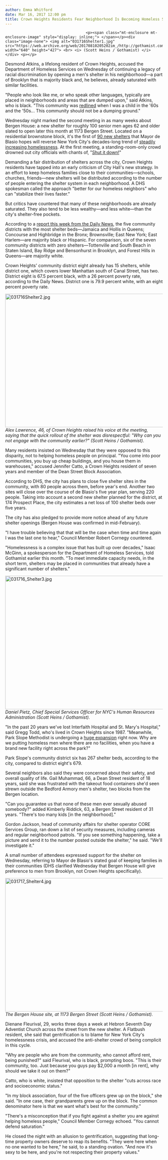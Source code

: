 ```yaml
---
author: Emma Whitford
date: Mar 16, 2017 12:00 pm
title: Crown Heights Residents Fear Neighborhood Is Becoming Homeless Shelter 'Dumping Ground'
---
```


	
										<p><span class="mt-enclosure mt-enclosure-image" style="display: inline;"> </span></p><div class="image-none"> <img alt="031716Shelter1.jpg" src="https://web.archive.org/web/20170810205202im_/http://gothamist.com/attachments/nyc_ewhitford/031716Shelter1.jpg" width="640" height="427"> <br> <i> (Scott Heins / Gothamist) </i></div> <p></p>

<p>Desmond Atkins, a lifelong resident of Crown Heights, accused the Department of Homeless Services on Wednesday of continuing a legacy of racial discrimination by opening a men&apos;s shelter in his neighborhood&#x2014;a part of Brooklyn that is majority black and, he believes, already saturated with similar facilities. </p>

<p>&quot;People who look like me, or who speak other languages, typically are placed in neighborhoods and areas that are dumped upon,&quot; said Atkins, who is black. &quot;This community was <a href="https://web.archive.org/web/20170810205202/http://www.npr.org/sections/thetwo-way/2016/10/19/498536077/interactive-redlining-map-zooms-in-on-americas-history-of-discrimination">redlined</a> when I was a child in the &apos;60s and the &apos;50s... This community should not be a dumping ground.&quot;</p>

<p>Wednesday night marked the second meeting in as many weeks about Bergen House: a new shelter for roughly 100 senior men ages 62 and older slated to open later this month at 1173 Bergen Street. Located on a residential brownstone block, it&apos;s the first of <a href="https://web.archive.org/web/20170810205202/http://gothamist.com/2017/03/01/de_blasio_homeless_plan.php">90 new shelters</a> that Mayor de Blasio hopes will reverse New York City&apos;s decades-long trend of <a href="https://web.archive.org/web/20170810205202/http://gothamist.com/2016/09/30/homeless_in_nyc_hits_new_record_hig.php">steadily increasing homelessness</a>. At the first meeting, a standing-room-only crowd drowned out city officials with chants of, &quot;<a href="https://web.archive.org/web/20170810205202/http://gothamist.com/2017/03/05/were_going_to_shut_it_down_crown_he.php">Shut it down!</a>&quot; </p>

<p>Demanding a fair distribution of shelters across the city, Crown Heights residents have tapped into an early criticism of City Hall&apos;s new strategy. In an effort to keep homeless families close to their communities&#x2014;schools, churches, friends&#x2014;new shelters will be distributed according to the number of people entering the shelter system in each neighborhood. A DHS spokesman called the approach &quot;better for our homeless neighbors&quot; who can &quot;stabilize their lives faster.&quot; </p>

<p>But critics have countered that many of these neighborhoods are already saturated. They also tend to be less wealthy&#x2014;and less white&#x2014;than the city&apos;s shelter-free pockets. </p>

<p>According to a <a href="https://web.archive.org/web/20170810205202/http://www.nydailynews.com/new-york/rich-white-neighborhoods-spared-de-blasio-homeless-plan-article-1.2995360">report this week from the Daily News</a>, the five community districts with the most shelter beds&#x2014;Jamaica and Hollis in Queens; Concourse and Highbridge in the Bronx; Brownsville; East New York; East Harlem&#x2014;are majority black or Hispanic. For comparison, six of the seven community districts with zero shelters&#x2014;Tottenville and South Beach in Staten Island, Bay Ridge and Bensonhurst in Brooklyn, and Forest Hills in Queens&#x2014;are majority white. </p>

<p>Crown Heights&apos; community district eight already has 15 shelters, while district one, which covers lower Manhattan south of Canal Street, has two. District eight is 67.5 percent black, with a 26 percent poverty rate, according to the Daily News. District one is 79.9 percent white, with an eight percent poverty rate. </p>

<p><span class="mt-enclosure mt-enclosure-image" style="display: inline;"> </span></p><div class="image-none"> <img alt="031716Shelter2.jpg" src="https://web.archive.org/web/20170810205202im_/http://gothamist.com/attachments/nyc_ewhitford/031716Shelter2.jpg" width="640" height="427"> <br> <i> Alex Lawrence, 46, of Crown Heights raised his voice at the meeting, saying that the quick rollout of the shelter was disrespectful: &quot;Why can you not engage with the community earlier?&quot; (Scott Heins / Gothamist). </i></div> <p></p>

<p>Many residents insisted on Wednesday that they were opposed to this disparity, not to helping homeless people on principal. &quot;You come into poor communities, you buy up cheap buildings, and you house them in warehouses,&quot; accused Jennifer Catto, a Crown Heights resident of seven years and member of the Dean Street Block Association.</p>

<p>According to DHS, the city has plans to close five shelter sites in the community, with 80 people across them, before year&apos;s end. Another two sites will close over the course of de Blasio&apos;s five year plan, serving 220 people. Taking into account a second new shelter planned for the district, at 174 Prospect Place, the city estimates a net loss of 100 shelter beds over five years. </p>

<p>The city has also pledged to provide more notice ahead of any future shelter openings (Bergen House was confirmed in mid-February). </p>

<p>&quot;I have trouble believing that that will be the case when time and time again I was the last one to hear,&quot; Council Member Robert Cornegy countered. </p>

<p>&quot;Homelessness is a complex issue that has built up over decades,&quot; Isaac McGinn, a spokesperson for the Department of Homeless Services, told Gothamist earlier this month. &quot;To meet immediate capacity needs, in the short term, shelters may be placed in communities that already have a significant number of shelters.&quot; </p>

<p><span class="mt-enclosure mt-enclosure-image" style="display: inline;"> </span></p><div class="image-none"> <img alt="031716_Shelter3.jpg" src="https://web.archive.org/web/20170810205202im_/http://gothamist.com/attachments/nyc_ewhitford/031716_Shelter3.jpg" width="640" height="427"> <br> <i> Daniel Pietz, Chief Special Services Officer for NYC&apos;s Human Resources Administration (Scott Heins / Gothamist). </i></div> <p></p>

<p>&quot;In the past 20 years we&apos;ve lost Interfaith Hospital and St. Mary&apos;s Hospital,&quot; said Gregg Todd, who&apos;s lived in Crown Heights since 1987. &quot;Meanwhile, Park Slope Methodist is undergoing a <a href="https://web.archive.org/web/20170810205202/http://www.crainsnewyork.com/article/20160505/REAL_ESTATE/160509919/new-york-methodists-445-million-expansion-underway-despite-neighbors-concerns">huge expansion</a> right now. Why are we putting homeless men where there are no facilities, when you have a brand new facility right across the park?&quot; </p>

<p>Park Slope&apos;s community district six has 267 shelter beds, according to the city, compared to district eight&apos;s 679. </p>

<p>Several neighbors also said they were concerned about their safety, and overall quality of life. Gail Muhammad, 66, a Dean Street resident of 18 years, said she was frustrated with the takeout food containers she&apos;d seen strewn outside the Bedford Armory men&apos;s shelter, two blocks from the Bergen location.</p>

<p>&quot;Can you guarantee us that none of these men ever sexually abused somebody?&quot; added Kimberly Riddick, 63, a Bergen Street resident of 31 years. &quot;There&apos;s too many kids [in the neighborhood].&quot; </p>

<p>Gordon Jackson, head of community affairs for shelter operator CORE Services Group, ran down a list of security measures, including cameras and regular neighborhood patrols. &quot;If you see something happening, take a picture and send it to the number posted outside the shelter,&quot; he said. &quot;We&apos;ll investigate it.&quot; </p>

<p>A small number of attendees expressed support for the shelter on Wednesday, referring to Mayor de Blasio&apos;s stated goal of keeping families in their communities (DHS clarified Wednesday that Bergen House will give preference to men from Brooklyn, not Crown Heights specifically). </p>

<p><span class="mt-enclosure mt-enclosure-image" style="display: inline;"> </span></p><div class="image-none"> <img alt="031717_Shelter4.jpg" src="https://web.archive.org/web/20170810205202im_/http://gothamist.com/attachments/nyc_ewhitford/031717_Shelter4.jpg" width="640" height="427"> <br> <i> The Bergen House site, at 1173 Bergen Street (Scott Heins / Gothamist). </i></div> <p></p>

<p>Dienane Fleurival, 29, works three days a week at Hebron Seventh Day Adventist Church across the street from the new shelter. A Flatbush resident, she said that gentrification is to blame for New York City&apos;s homelessness crisis, and accused the anti-shelter crowd of being complicit in this cycle. </p>

<p>&quot;Why are people who are from the community, who cannot afford rent, being punished?&quot; said Fleurival, who is black, prompting boos. &quot;This is their community, too. Just because you guys pay $2,000 a month [in rent], why should we take it out on them?&quot; </p>

<p>Catto, who is white, insisted that opposition to the shelter &quot;cuts across race and socioeconomic status.&quot; </p>

<p>&quot;In my block association, four of the five officers grew up on the block,&quot; she said. &quot;In one case, their grandparents grew up on the block. The common denominator here is that we want what&apos;s best for the community.&quot; </p>

<p>&quot;There&apos;s a misconception that if you fight against a shelter you are against helping homeless people,&quot; Council Member Cornegy echoed. &quot;You cannot defend saturation.&quot; </p>

<p>He closed the night with an allusion to gentrification, suggesting that long-time property owners deserve to reap its benefits. &quot;They were here when no one wanted to be here,&quot; he said, to a standing ovation. &quot;And now it&apos;s sexy to be here, and you&apos;re not respecting their property values.&quot; </p>					
										
									
				